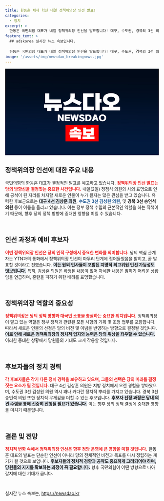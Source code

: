 ```yaml
---
title: 한동훈 체제 혁신 내일 정책위의장 인선 발표!
categories:
  - 정치
excerpt: >
  한동훈 국민의힘 대표가 내일 정책위의장 인선을 발표합니다! 대구, 수도권, 경북의 3선 의원들이 후보로 거론되고 있어 귀추가 주목됩니다. 이 발표가 당의 향후 방향에 어떤 영향을 미칠지 관심이 집중됩니다!
feature_text: >
  ## adskorea 실시간 뉴스 속보입니다.

  한동훈 국민의힘 대표가 내일 정책위의장 인선을 발표합니다! 대구, 수도권, 경북의 3선 의원들이 후보로 거론되고 있어 귀추가 주목됩니다. 이 발표가 당의 향후 방향에 어떤 영향을 미칠지 관심이 집중됩니다!
image: '/assets/img/newsdao_breakingnews.jpg'
---
```


<p><img src="/assets/img/newsdao_breakingnews.jpg" alt="adskorea 속보" /></p>

<h2 data-ke-size="size26">정책위의장 인선에 대한 주요 내용</h2>

<p data-ke-size="size16">국민의힘의 한동훈 대표가 결정적인 발표를 예고하고 있습니다. <b><span style="color: #ee2323;">정책위의장 인선 발표는 당의 방향성을 결정짓는 중요한 사건입니다.</span></b> 내일(2일) 정점식 의원의 사의 표명으로 인해 공석이 된 자리를 차지할 새로운 인물이 누가 될지는 많은 관심을 받고 있습니다. 유력한 후보군으로는 <b><span style="background-color: #21538527;">대구 4선 김상훈 의원</span></b>, <b><span style="color: #1a5490;">수도권 3선 김성원 의원</span></b>, 및 <b>경북 3선 송언석 의원</b> 등이 이름을 올리고 있습니다. 이는 정부 정책 수립의 근본적인 역할을 하는 직책이기 때문에, 향후 당의 정책 방향에 중대한 영향을 미칠 수 있습니다.</p>

<p data-ke-size="size16">&nbsp;</p>

<h2 data-ke-size="size26">인선 과정과 예비 후보자</h2>

<p data-ke-size="size16"><b><span style="color: #ee2323;">이번 정책위의장 인선은 당의 인적 구성에서 중요한 변화를 의미합니다.</span></b> 당의 핵심 관계자는 YTN과의 통화에서 정책위의장 인선이 마무리 단계에 접어들었음을 밝히고, 곧 발표할 것이라고 전했습니다. <b><span style="background-color: #21538527;">이는 원외 인사들이 포함된 지명직 최고위원 인선 가능성도 엿보입니다.</span></b> 특히, 김상훈 의원은 확정된 내용이 없어 자세한 내용은 밝히기 어려운 상황임을 언급하며, 혼란을 피하기 위한 배려를 표명했습니다.</p>

<p data-ke-size="size16">&nbsp;</p>

<h2 data-ke-size="size26">정책위의장 역할의 중요성</h2>

<p data-ke-size="size16"><b><span style="color: #ee2323;">정책위의장은 당의 정책 방향과 대국민 소통을 총괄하는 중요한 위치입니다.</span></b> 정책위의장이 맡고 있는 역할은 정부 정책과 관련된 모든 사항의 기획 및 조정 업무를 포함합니다. 따라서 새로운 인물의 선정은 당의 비전 및 이념을 반영하는 방향으로 결정될 것입니다. <b><span style="background-color: #21538527;">이로 인해 새로운 정책위의장의 정치적 입지와 능력은 당의 위상을 좌우할 수 있습니다.</span></b> 이러한 중대한 상황에서 당원들의 기대도 크게 작용할 것입니다.</p>

<p data-ke-size="size16">&nbsp;</p>

<h2 data-ke-size="size26">후보자들의 정치 경력</h2>

<p data-ke-size="size16"><b><span style="color: #ee2323;">각 후보자들은 각기 다른 정치 경력을 보유하고 있으며, 그들의 선택은 당의 미래를 결정짓는 요소가 될 것입니다.</span></b> 대구 4선 김상훈 의원은 지방 정치에서 오랜 경험을 쌓아왔으며, 수도권 3선 김성원 의원 역시 꽤나 커다란 정치적 뿌리를 가지고 있습니다. 경북 3선 송언석 의원 또한 정치적 무게감을 더할 수 있는 후보입니다. <b><span style="background-color: #21538527;">후보자 선정 과정은 당내 의견 수렴을 통해 신중히 진행될 필요가 있습니다.</span></b> 이는 향후 당의 정책 결정에 중대한 영향을 미치기 때문입니다.</p>

<p data-ke-size="size16">&nbsp;</p>

<h2 data-ke-size="size26">결론 및 전망</h2>

<p data-ke-size="size16"><b><span style="color: #ee2323;">정치적 변화 속에서 정책위의장 인선은 향후 정당 운영에 큰 영향을 미칠 것입니다.</span></b> 한동훈 대표의 발표는 단순한 인선이 아니라 당의 전체적인 비전과 목표를 다시 정립하는 계기가 될 것으로 보입니다. <b><span style="background-color: #21538527;">후보자들의 정치적 경향과 공약도 중요하게 고려되어야 하며, 당원들의 지지를 확보하는 과정이 꼭 필요합니다.</span></b> 향후 국민의힘이 어떤 방향으로 나아갈지에 대한 기대가 큽니다.</p>

<p data-ke-size="size16">&nbsp;</p>
실시간 뉴스 속보는, <a href="https://newsdao.kr" rel="dofollow">https://newsdao.kr</a>


